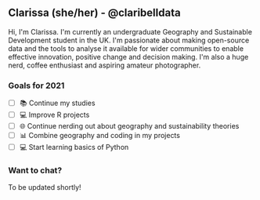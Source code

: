 ## Clarissa (she/her) - @claribelldata
Hi, I'm Clarissa. I'm currently an undergraduate Geography and Sustainable Development student in the UK. 
I'm passionate about making open-source data and the tools to analyse it available for wider communities to enable effective innovation, positive change and decision making. 
I'm also a huge nerd, coffee enthusiast and aspiring amateur photographer. 

### Goals for 2021
- [ ] :books: Continue my studies
- [ ] :computer: Improve R projects
- [ ] :globe_with_meridians: Continue nerding out about geography and sustainability theories
- [ ] :bar_chart: Combine geography and coding in my projects
- [ ] :computer: Start learning basics of Python

### Want to chat? 
To be updated shortly!


<!--
**claribelldata/claribelldata** is a ✨ _special_ ✨ repository because its `README.md` (this file) appears on your GitHub profile.

Here are some ideas to get you started:

- 🔭 I’m currently working on ...
- 🌱 I’m currently learning ...
- 💬 Ask me about ...
- 📫 How to reach me: ...
- ⚡ Fun fact: ...
-->
